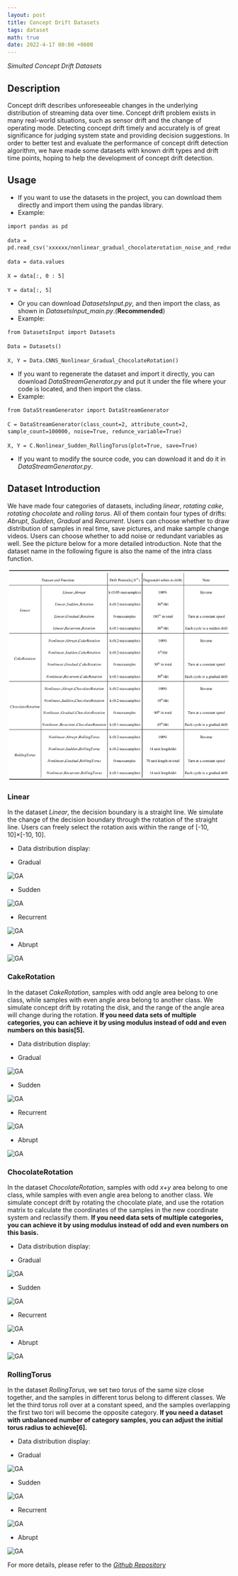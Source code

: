 ```yaml
---
layout: post
title: Concept Drift Datasets
tags: dataset
math: true
date: 2022-4-17 00:00 +0800
---
```


*Simulted Concept Drift Datasets*

## Description

Concept drift describes unforeseeable changes in the underlying distribution of streaming data over time. Concept drift problem exists in many real-world situations, such as sensor drift and the change of operating mode. Detecting concept drift timely and accurately is of great significance for judging system state and providing decision suggestions. In order to better test and evaluate the performance of concept drift detection algorithm, we have made some datasets with known drift types and drift time points, hoping to help the development of concept drift detection.

## Usage

- If you want to use the datasets in the project, you can download them directly and import them using the pandas library.  
- Example:

```
import pandas as pd

data = pd.read_csv('xxxxxx/nonlinear_gradual_chocolaterotation_noise_and_redunce.csv')

data = data.values 

X = data[:, 0 : 5] 

Y = data[:, 5] 
``` 

- Or you can download *DatasetsInput.py*, and then import the class, as shown in *DatasetsInput_main.py*.(**Recommended**)
- Example:

```
from DatasetsInput import Datasets

Data = Datasets()

X, Y = Data.CNNS_Nonlinear_Gradual_ChocolateRotation()
``` 

- If you want to regenerate the dataset and import it directly, you can download *DataStreamGenerator.py* and put it under the file where your code is located, and then import the class.  
- Example:

```
from DataStreamGenerator import DataStreamGenerator

C = DataStreamGenerator(class_count=2, attribute_count=2, sample_count=100000, noise=True, redunce_variable=True)

X, Y = C.Nonlinear_Sudden_RollingTorus(plot=True, save=True)
``` 

- If you want to modify the source code, you can download it and do it in *DataStreamGenerator.py*.

## Dataset Introduction
We have made four categories of datasets, including *linear*, *rotating cake*, *rotating chocolate* and *rolling torus*. All of them contain four types of drifts: *Abrupt*, *Sudden*, *Gradual* and *Recurrent*. Users can choose whether to draw distribution of samples in real time, save pictures, and make sample change videos. Users can choose whether to add noise or redundant variables as well. See the picture below for a more detailed introduction. Note that the dataset name in the following figure is also the name of the intra class function.  

![GA](https://github.com/Samlzy/pics/raw/Samlzy-patch-1/table1.png)

### Linear
In the dataset *Linear*, the decision boundary is a straight line. We simulate the change of the decision boundary through the rotation of the straight line. Users can freely select the rotation axis within the range of [-10, 10]×[-10, 10].

- Data distribution display:

* Gradual

![GA](https://github.com/Samlzy/pics/raw/Samlzy-patch-1/figure_linear_gradual_rotation_noise_and_redunce.gif)

* Sudden

![GA](https://github.com/Samlzy/pics/raw/Samlzy-patch-1/figure_linear_sudden_rotation_noise_and_redunce.gif)

* Recurrent 

![GA](https://github.com/Samlzy/pics/raw/Samlzy-patch-1/figure_linear_recurrent_rotation_noise_and_redunce.gif)

* Abrupt

![GA](https://github.com/Samlzy/pics/raw/Samlzy-patch-1/figure_linear_abrupt_noise_and_redunce.gif)


### CakeRotation
In the dataset *CakeRotation*, samples with odd angle area belong to one class, while samples with even angle area belong to another class. We simulate concept drift by rotating the disk, and the range of the angle area will change during the rotation. **If you need data sets of multiple categories, you can achieve it by using modulus instead of odd and even numbers on this basis[5].**
- Data distribution display:

* Gradual

![GA](https://github.com/Samlzy/pics/raw/Samlzy-patch-1/figure_nonlinear_gradual_cakerotation_noise_and_redunce.gif)

* Sudden

![GA](https://github.com/Samlzy/pics/raw/Samlzy-patch-1/figure_nonlinear_sudden_cakerotation_noise_and_redunce.gif)

* Recurrent 

![GA](https://github.com/Samlzy/pics/raw/Samlzy-patch-1/figure_nonlinear_recurrent_cakerotation_noise_and_redunce.gif)

* Abrupt

![GA](https://github.com/Samlzy/pics/raw/Samlzy-patch-1/figure_nonlinear_abrupt_cakerotation_noise_and_redunce.gif)


### ChocolateRotation
In the dataset *ChocolateRotation*, samples with odd *x+y* area belong to one class, while samples with even angle area belong to another class. We simulate concept drift by rotating the chocolate plate, and use the rotation matrix to calculate the coordinates of the samples in the new coordinate system and reclassify them. **If you need data sets of multiple categories, you can achieve it by using modulus instead of odd and even numbers on this basis.**
- Data distribution display:

* Gradual

![GA](https://github.com/Samlzy/pics/raw/Samlzy-patch-1/nonlinear_gradual_chocolaterotation_noise_and_redunce.gif)

* Sudden

![GA](https://github.com/Samlzy/pics/raw/Samlzy-patch-1/figure_nonlinear_sudden_chocolaterotation_noise_and_redunce.gif)

* Recurrent 

![GA](https://github.com/Samlzy/pics/raw/Samlzy-patch-1/figure_nonlinear_recurrent_chocolaterotation_noise_and_redunce.gif)

* Abrupt

![GA](https://github.com/Samlzy/pics/raw/Samlzy-patch-1/figure_nonlinear_abrupt_chocolaterotation_noise_and_redunce.gif)


### RollingTorus
In the dataset *RollingTorus*, we set two torus of the same size close together, and the samples in different torus belong to different classes. We let the third torus roll over at a constant speed, and the samples overlapping the first two tori will become the opposite category. **If you need a dataset with unbalanced number of category samples, you can adjust the initial torus radius to achieve[6].**
- Data distribution display:

* Gradual

![GA](https://github.com/Samlzy/pics/raw/Samlzy-patch-1/figure_nonlinear_gradual_rollingtorus_noise_and_redunce.gif)

* Sudden

![GA](https://github.com/Samlzy/pics/raw/Samlzy-patch-1/figure_nonlinear_sudden_rollingtorus_noise_and_redunce.gif)

* Recurrent 

![GA](https://github.com/Samlzy/pics/raw/Samlzy-patch-1/figure_nonlinear_recurrent_rollingtorus_noise_and_redunce.gif)

* Abrupt

![GA](https://github.com/Samlzy/pics/raw/Samlzy-patch-1/figure_nonlinear_abrupt_rollingtorus_noise_and_redunce.gif)


For more details, please refer to the [*Github Repository*](https://github.com/THUFDD/THU-Concept-Drift-Datasets)
